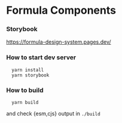 # Formula Components

### Storybook

https://formula-design-system.pages.dev/

### How to start dev server

```shell
  yarn install
  yarn storybook
```

### How to build

```shell
  yarn build
```

and check {esm,cjs} output in `./build`

